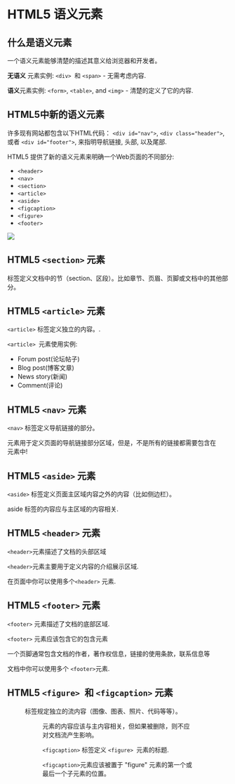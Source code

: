 #  HTML5 语义元素

##  什么是语义元素

一个语义元素能够清楚的描述其意义给浏览器和开发者。

**无语义** 元素实例: `<div> `和 `<span>` - 无需考虑内容.

**语义**元素实例: `<form>`, `<table>`, and `<img>` - 清楚的定义了它的内容.

## HTML5中新的语义元素

许多现有网站都包含以下HTML代码： `<div id="nav">`, `<div class="header">`, 或者 `<div id="footer">`, 来指明导航链接, 头部, 以及尾部.

HTML5 提供了新的语义元素来明确一个Web页面的不同部分:

- `<header>`
- `<nav>`
- `<section>`
- `<article>`
- `<aside>`
- `<figcaption>`
- `<figure>`
- `<footer>`

![](C:%5CUsers%5CAdministrator%5CDesktop%5C%E5%89%8D%E7%AB%AF%E7%AC%94%E8%AE%B0%5CHTML5%5Cimages%5C%E8%AF%AD%E4%B9%89%E5%85%83%E7%B4%A0.png)

## HTML5 `<section>` 元素

<section> 标签定义文档中的节（section、区段）。比如章节、页眉、页脚或文档中的其他部分。

## HTML5 `<article>` 元素

`<article>` 标签定义独立的内容。.

`<article> `元素使用实例:

- Forum post(论坛帖子)
- Blog post(博客文章)
- News story(新闻)
- Comment(评论)

## HTML5 `<nav>` 元素

`<nav>` 标签定义导航链接的部分。

<nav> 元素用于定义页面的导航链接部分区域，但是，不是所有的链接都需要包含在 <nav> 元素中!

## HTML5 `<aside>` 元素

`<aside>` 标签定义页面主区域内容之外的内容（比如侧边栏）。

aside 标签的内容应与主区域的内容相关.

## HTML5 `<header>` 元素

`<header>`元素描述了文档的头部区域

`<header>`元素主要用于定义内容的介绍展示区域.

在页面中你可以使用多个`<header>` 元素.

## HTML5 `<footer>` 元素

`<footer>` 元素描述了文档的底部区域.

`<footer>` 元素应该包含它的包含元素

一个页脚通常包含文档的作者，著作权信息，链接的使用条款，联系信息等

文档中你可以使用多个 `<footer>`元素.

## HTML5 `<figure> `和 `<figcaption>` 元素

<figure>标签规定独立的流内容（图像、图表、照片、代码等等）。

<figure> 元素的内容应该与主内容相关，但如果被删除，则不应对文档流产生影响。

`<figcaption>` 标签定义 `<figure> `元素的标题.

`<figcaption>`元素应该被置于 "figure" 元素的第一个或最后一个子元素的位置。